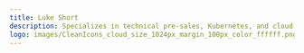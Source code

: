 ```yaml
---
title: Luke Short
description: Specializes in technical pre-sales, Kubernetes, and cloud native app dev.
logo: images/CleanIcons_cloud_size_1024px_margin_100px_color_ffffff.png
---
```

